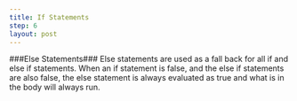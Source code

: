```yaml
---
title: If Statements
step: 6
layout: post
---
```


###Else Statements###
Else statements are used as a fall back for all if and else if statements. When an if statement is false,
and the else if statements are also false, the else statement is always evaluated as true and what is in the body will
always run.

<script src="https://gist.github.com/MrMepper/0a39c7a463f24e8ebece.js"></script>
